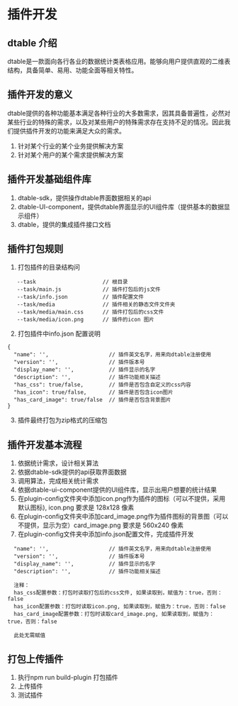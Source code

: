 # 插件开发

## dtable 介绍
dtable是一款面向各行各业的数据统计类表格应用。能够向用户提供直观的二维表结构，具备简单、易用、功能全面等相关特性。

## 插件开发的意义
dtable提供的各种功能基本满足各种行业的大多数需求，因其具备普遍性，必然对某些行业的特殊的需求，以及对某些用户的特殊需求存在支持不足的情况。因此我们提供插件开发的功能来满足大众的需求。
1. 针对某个行业的某个业务提供解决方案
2. 针对某个用户的某个需求提供解决方案

## 插件开发基础组件库

1. dtable-sdk，提供操作dtable界面数据相关的api
2. dtable-UI-component，提供dtable界面显示的UI组件库（提供基本的数据显示组件）
3. dtable，提供的集成插件接口文档

## 插件打包规则
1. 打包插件的目录结构问
```
   --task                     // 根目录         
   --task/main.js             // 插件打包后的js文件
   --task/info.json           // 插件配置文件
   --task/media               // 插件相关的静态文件文件夹
   --task/media/main.css      // 插件打包后的css文件
   --task/media/icon.png      // 插件的icon 图片
```

2. 打包插件中info.json 配置说明
   
```
{
  "name": '',                   // 插件英文名字，用来向dtable注册使用
  "version": '',                // 插件版本号
  "display_name": '',           // 插件显示的名字
  "description": '',            // 插件功能相关描述
  "has_css": true/false,        // 插件是否包含自定义的css内容
  "has_icon": true/false,       // 插件是否包含icon图片
  "has_card_image": true/false  // 插件是否包含背景图片
}

```

3. 插件最终打包为zip格式的压缩包

## 插件开发基本流程
1. 依据统计需求，设计相关算法
2. 依据dtable-sdk提供的api获取界面数据
3. 调用算法，完成相关统计需求
4. 依据dtable-ui-component提供的UI组件库，显示出用户想要的统计结果
5. 在plugin-config文件夹中添加icon.png作为插件的图标（可以不提供，采用默认图标),  icon.png 要求是 128x128 像素
6. 在plugin-config文件夹中添加card_image.png作为插件图标的背景图（可以不提供，显示为空）card_image.png 要求是 560x240 像素
7. 在plugin-config文件夹中添加info.json配置文件，完成插件开发
```
  "name": '',                   // 插件英文名字，用来向dtable注册使用
  "version": '',                // 插件版本号
  "display_name": '',           // 插件显示的名字
  "description": '',            // 插件功能相关描述

  注释：
  has_css配置参数：打包时读取打包后的css文件, 如果读取到，赋值为：true，否则：false
  has_icon配置参数：打包时读取icon.png, 如果读取到，赋值为：true，否则：false
  has_card_image配置参数：打包时读取card_image.png, 如果读取到，赋值为：true，否则：false

  此处无需赋值
```

## 打包上传插件
1. 执行npm run build-plugin 打包插件
2. 上传插件
3. 测试插件